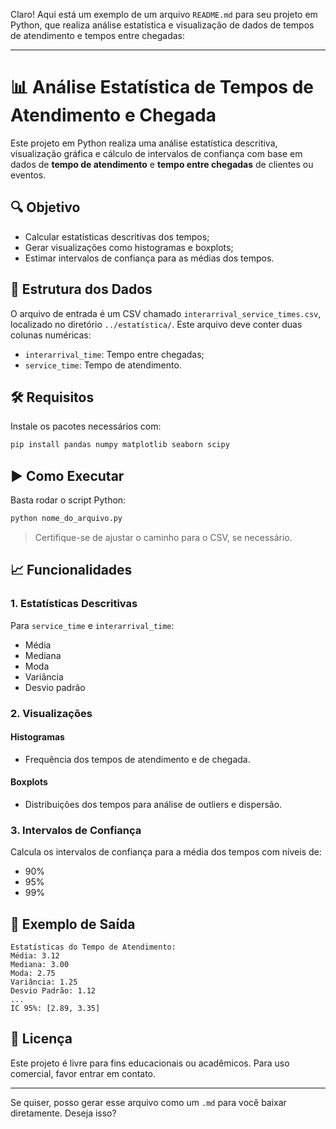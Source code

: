 Claro! Aqui está um exemplo de um arquivo `README.md` para seu projeto em Python, que realiza análise estatística e visualização de dados de tempos de atendimento e tempos entre chegadas:

---

# 📊 Análise Estatística de Tempos de Atendimento e Chegada

Este projeto em Python realiza uma análise estatística descritiva, visualização gráfica e cálculo de intervalos de confiança com base em dados de **tempo de atendimento** e **tempo entre chegadas** de clientes ou eventos.

## 🔍 Objetivo

* Calcular estatísticas descritivas dos tempos;
* Gerar visualizações como histogramas e boxplots;
* Estimar intervalos de confiança para as médias dos tempos.

## 📁 Estrutura dos Dados

O arquivo de entrada é um CSV chamado `interarrival_service_times.csv`, localizado no diretório `../estatística/`. Este arquivo deve conter duas colunas numéricas:

* `interarrival_time`: Tempo entre chegadas;
* `service_time`: Tempo de atendimento.

## 🛠️ Requisitos

Instale os pacotes necessários com:

```bash
pip install pandas numpy matplotlib seaborn scipy
```

## ▶️ Como Executar

Basta rodar o script Python:

```bash
python nome_do_arquivo.py
```

> Certifique-se de ajustar o caminho para o CSV, se necessário.

## 📈 Funcionalidades

### 1. Estatísticas Descritivas

Para `service_time` e `interarrival_time`:

* Média
* Mediana
* Moda
* Variância
* Desvio padrão

### 2. Visualizações

#### Histogramas

* Frequência dos tempos de atendimento e de chegada.

#### Boxplots

* Distribuições dos tempos para análise de outliers e dispersão.

### 3. Intervalos de Confiança

Calcula os intervalos de confiança para a média dos tempos com níveis de:

* 90%
* 95%
* 99%

## 📌 Exemplo de Saída

```
Estatísticas do Tempo de Atendimento:
Média: 3.12
Mediana: 3.00
Moda: 2.75
Variância: 1.25
Desvio Padrão: 1.12
...
IC 95%: [2.89, 3.35]
```

## 📄 Licença

Este projeto é livre para fins educacionais ou acadêmicos. Para uso comercial, favor entrar em contato.

---

Se quiser, posso gerar esse arquivo como um `.md` para você baixar diretamente. Deseja isso?

